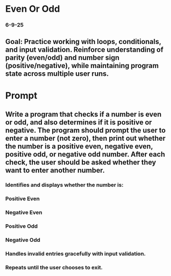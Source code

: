 # Even Or Odd

### 6-9-25

## Goal: Practice working with loops, conditionals, and input validation. Reinforce understanding of parity (even/odd) and number sign (positive/negative), while maintaining program state across multiple user runs.

# Prompt

## Write a program that checks if a number is even or odd, and also determines if it is positive or negative. The program should prompt the user to enter a number (not zero), then print out whether the number is a positive even, negative even, positive odd, or negative odd number. After each check, the user should be asked whether they want to enter another number.

### Identifies and displays whether the number is:
### Positive Even
### Negative Even
### Positive Odd
### Negative Odd

### Handles invalid entries gracefully with input validation.

### Repeats until the user chooses to exit.